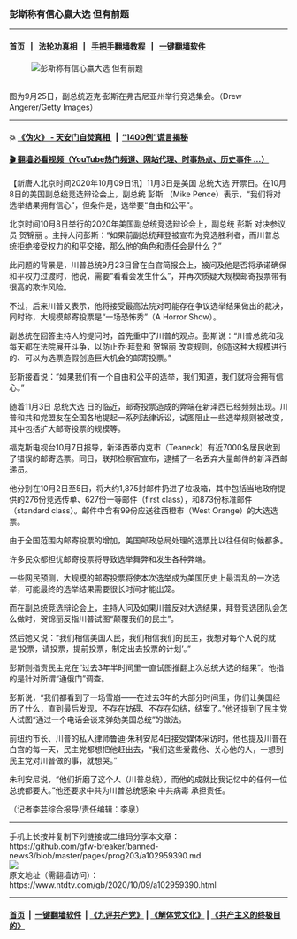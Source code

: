 ### 彭斯称有信心嬴大选 但有前题
------------------------

#### [首页](https://github.com/gfw-breaker/banned-news3/blob/master/README.md) &nbsp;&nbsp;|&nbsp;&nbsp; [法轮功真相](https://github.com/begood0513/basic/blob/master/README.md)  &nbsp;&nbsp;|&nbsp;&nbsp; [手把手翻墙教程](https://github.com/gfw-breaker/guides/wiki)  &nbsp;&nbsp;|&nbsp;&nbsp; [一键翻墙软件](https://github.com/gfw-breaker/nogfw/blob/master/README.md)  



<div><div class="featured_image">
 <figure>
  <img alt="彭斯称有信心嬴大选 但有前题" src="https://i.ntdtv.com/assets/uploads/2020/10/43-1-800x450.jpg"/>
 </figure><br/>
 <span class="caption">
  图为9月25日，副总统迈克·彭斯在弗吉尼亚州举行竞选集会。（Drew Angerer/Getty Images）
 </span>
</div>
</div><hr/>

#### 💥 [《伪火》 - 天安门自焚真相 ](http://158.247.195.190:10000/videos/blog/weihuo.html)&nbsp; |&nbsp; [“1400例”谎言揭秘  ](http://158.247.195.190:10000/videos/blog/jiexi1400.html)

#### [ 🎬  翻墙必看视频（YouTube热门频道、网站代理、时事热点、历史事件 ...）](https://github.com/gfw-breaker/links/blob/master/banned.md)

<div><div class="post_content" itemprop="articleBody">
 <p>
  【新唐人北京时间2020年10月09日讯】11月3日是美国
  <ok href="https://www.ntdtv.com/gb/总统大选.htm">
   总统大选
  </ok>
  开票日。在10月8日的美国副总统竞选辩论会上，副总统
  <ok href="https://www.ntdtv.com/gb/彭斯.htm">
   彭斯
  </ok>
  （Mike Pence）表示，“我们将对选举结果拥有信心”，但条件是，选举要“自由和公平”。
 </p>
 <p>
  北京时间10月8日举行的2020年美国副总统竞选辩论会上，副总统
  <ok href="https://www.ntdtv.com/gb/彭斯.htm">
   彭斯
  </ok>
  对决参议员
  <ok href="https://www.ntdtv.com/gb/贺锦丽.htm">
   贺锦丽
  </ok>
  。主持人问彭斯：“如果前副总统拜登被宣布为竞选胜利者，而川普总统拒绝接受权力的和平交接，那么他的角色和责任会是什么？”
 </p>
 <p>
  此问题的背景是，川普总统9月23日曾在白宫简报会上，被问及他是否将承诺确保和平权力过渡时，他说，需要“看看会发生什么”，并再次质疑大规模邮寄投票带有很高的欺诈风险。
 </p>
 <p>
  不过，后来川普又表示，他将接受最高法院对可能存在争议选举结果做出的裁决，同时称，大规模邮寄投票是“一场恐怖秀”（A Horror Show）。
 </p>
 <p>
  副总统在回答主持人的提问时，首先重申了川普的观点。彭斯说：“川普总统和我每天都在法院展开斗争，以防止乔‧拜登和
  <ok href="https://www.ntdtv.com/gb/贺锦丽.htm">
   贺锦丽
  </ok>
  改变规则，创造这种大规模进行的、可以为选票造假创造巨大机会的邮寄投票。”
 </p>
 <p>
  彭斯接着说：“如果我们有一个自由和公平的选举，我们知道，我们就将会拥有信心。”
 </p>
 <div class="video_fit_container">
 </div>
 <p>
  随着11月3日
  <ok href="https://www.ntdtv.com/gb/总统大选.htm">
   总统大选
  </ok>
  日的临近，邮寄投票造成的弊端在新泽西已经频频出现。川普和共和党盟友在全国各地提起一系列法律诉讼，试图阻止一些选举规则被改变，其中包括扩大邮寄投票的规模等。
 </p>
 <p>
  福克斯电视台10月7日报导，新泽西蒂内克市（Teaneck）有近7000名居民收到了错误的邮寄选票。同日，联邦检察官宣布，逮捕了一名丢弃大量邮件的新泽西邮递员。
 </p>
 <p>
  他分别在10月2日至5日，将大约1,875封邮件扔进了垃圾箱，其中包括当地政府提供的276份竞选传单、627份一等邮件（first class），和873份标准邮件（standard class）。邮件中含有99份应送往西橙市（West Orange）的大选选票。
 </p>
 <p>
  由于全国范围内邮寄投票的增加，美国邮政总局处理的选票比以往任何时候都多。
 </p>
 <p>
  许多民众都担忧邮寄投票将导致选举舞弊和发生各种弊端。
 </p>
 <p>
  一些网民预测，大规模的邮寄投票将使本次选举成为美国历史上最混乱的一次选举，可能最终的选举结果需要很长时间才能出笼。
 </p>
 <p>
  而在副总统竞选辩论会上，主持人问及如果川普反对大选结果，拜登竞选团队会怎么做时，贺锦丽反指川普试图“颠覆我们的民主”。
 </p>
 <p>
  然后她又说：“我们相信美国人民，我们相信我们的民主，我想对每个人说的就是‘投票，请投票，提前投票，制定出去投票的计划’。”
 </p>
 <p>
  彭斯则指责民主党在“过去3年半时间里一直试图推翻上次总统大选的结果”。他指的是针对所谓“通俄门”调查。
 </p>
 <p>
  彭斯说，“我们都看到了一场雪崩——在过去3年的大部分时间里，你们让美国经历了什么，直到最后发现，不存在妨碍、不存在勾结，结案了。”他还提到了民主党人试图“通过一个电话会谈来弹劾美国总统”的做法。
 </p>
 <p>
  前纽约市长、川普的私人律师鲁迪·朱利安尼4日接受媒体采访时，他也提及川普在白宫的每一天，民主党都想把他赶出去，“我们这些爱戴他、关心他的人，一想到民主党对川普做的事，就想哭。”
 </p>
 <p>
  朱利安尼说，“他们折磨了这个人（川普总统），而他的成就比我记忆中的任何一位总统都要大。”他还要求中共为川普总统感染
  <ok href="https://www.ntdtv.com/gb/中共病毒.htm">
   中共病毒
  </ok>
  承担责任。
 </p>
 <p>
  （记者李芸综合报导/责任编辑：李泉）
 </p>
 <div class="single_ad">
 </div>
</div>
</div>
<hr/>
手机上长按并复制下列链接或二维码分享本文章：<br/>
https://github.com/gfw-breaker/banned-news3/blob/master/pages/prog203/a102959390.md <br/>
<a href='https://github.com/gfw-breaker/banned-news3/blob/master/pages/prog203/a102959390.md'><img src='https://github.com/gfw-breaker/banned-news3/blob/master/pages/prog203/a102959390.md.png'/></a> <br/>
原文地址（需翻墙访问）：https://www.ntdtv.com/gb/2020/10/09/a102959390.html


------------------------
#### [首页](https://github.com/gfw-breaker/banned-news3/blob/master/README.md) &nbsp;|&nbsp; [一键翻墙软件](https://github.com/gfw-breaker/nogfw/blob/master/README.md) &nbsp;| [《九评共产党》](https://github.com/gfw-breaker/9ping.md/blob/master/README.md#九评之一评共产党是什么) | [《解体党文化》](https://github.com/gfw-breaker/jtdwh.md/blob/master/README.md) | [《共产主义的终极目的》](https://github.com/gfw-breaker/gczydzjmd.md/blob/master/README.md)


<img src='http://gfw-breaker.win/banned-news3/pages/prog203/a102959390.md' width='0px' height='0px'/>